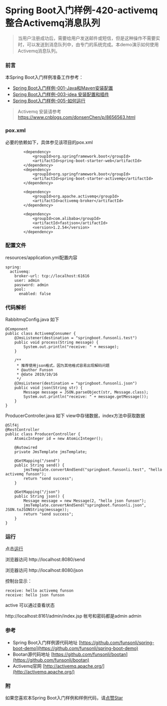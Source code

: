 # Spring Boot入门样例-420-activemq整合Activemq消息队列

> 当用户注册成功后，需要给用户发送邮件或短信，但是这种操作不需要实时，可以发送到消息队列中，由专门的系统完成。本demo演示如何使用Activemq消息队列。

### 前言

本Spring Boot入门样例准备工作参考：

- [Spring Boot入门样例-001-Java和Maven安装配置](https://github.com/funsonli/spring-boot-demo/blob/master/doc/spring-boot-demo-001-java.md)
- [Spring Boot入门样例-003-idea 安装配置和插件](https://github.com/funsonli/spring-boot-demo/blob/master/doc/spring-boot-demo-003-idea.md)
- [Spring Boot入门样例-005-如何运行](https://github.com/funsonli/spring-boot-demo/blob/master/doc/spring-boot-demo-005-run.md)

> Activemq 安装请参考 https://www.cnblogs.com/donsenChen/p/8656563.html

### pox.xml
必要的依赖如下，具体参见该项目的pox.xml
```
        <dependency>
            <groupId>org.springframework.boot</groupId>
            <artifactId>spring-boot-starter-web</artifactId>
        </dependency>
        <dependency>
            <groupId>org.springframework.boot</groupId>
            <artifactId>spring-boot-starter-activemq</artifactId>
        </dependency>

        <dependency>
            <groupId>org.apache.activemq</groupId>
            <artifactId>activemq-broker</artifactId>
        </dependency>

        <dependency>
            <groupId>com.alibaba</groupId>
            <artifactId>fastjson</artifactId>
            <version>1.2.54</version>
        </dependency>
```

### 配置文件

resources/application.yml配置内容
```
spring:
  activemq:
    broker-url: tcp://localhost:61616
    user: admin
    password: admin
    pool:
      enabled: false
```

### 代码解析

RabbitmqConfig.java 如下 
``` 
@Component
public class ActivemqConsumer {
    @JmsListener(destination = "springboot.funsonli.test")
    public void process(String message) {
        System.out.println("receive: " + message);
    }

    /**
     * 推荐使用json格式，因为其他格式容易出现解码问题
     * @author Funson
     * @date 2019/10/16
     */
    @JmsListener(destination = "springboot.funsonli.json")
    public void json(String str) {
        Message message = JSON.parseObject(str, Message.class);
        System.out.println("receive: " + message.getMessage());
    }
}

```

ProducerController.java 如下 view中存储数据，index方法中获取数据
``` 
@Slf4j
@RestController
public class ProducerController {
    AtomicInteger id = new AtomicInteger();

    @Autowired
    private JmsTemplate jmsTemplate;

    @GetMapping("/send")
    public String send() {
        jmsTemplate.convertAndSend("springboot.funsonli.test", "hello activemq funson");
        return "send success";
    }

    @GetMapping("/json")
    public String json() {
        Message message = new Message(2, "hello json funson");
        jmsTemplate.convertAndSend("springboot.funsonli.json", JSON.toJSONString(message));
        return "send success";
    }
}

```

### 运行

点击[运行](https://github.com/funsonli/spring-boot-demo/blob/master/doc/spring-boot-demo-005-run.md)

浏览器访问 http://localhost:8080/send

浏览器访问 http://localhost:8080/json

控制台显示：

```
receive: hello activemq funson
receive: hello json funson
```

active 可以通过查看状态

http://localhost:8161/admin/index.jsp 帐号和密码都是admin admin
 

### 参考
- Spring Boot入门样例源代码地址 [https://github.com/funsonli/spring-boot-demo](https://github.com/funsonli/spring-boot-demo)
- Bootan源代码地址 [https://github.com/funsonli/bootan](https://github.com/funsonli/bootan)
- Activemq官网 [http://activemq.apache.org/](http://activemq.apache.org/)

### 附
如果您喜欢本Spring Boot入门样例和样例代码，请[点赞Star](https://github.com/funsonli/spring-boot-demo)

